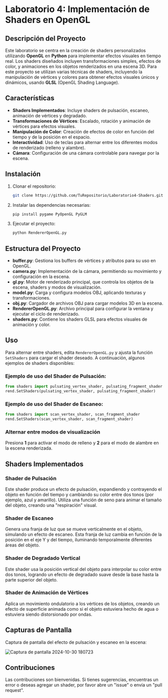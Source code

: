 # Laboratorio 4: Implementación de Shaders en OpenGL

## Descripción del Proyecto

Este laboratorio se centra en la creación de shaders personalizados utilizando **OpenGL** en **Python** para implementar efectos visuales en tiempo real. Los shaders diseñados incluyen transformaciones simples, efectos de color, y animaciones en los objetos renderizados en una escena 3D. Para este proyecto se utilizan varias técnicas de shaders, incluyendo la manipulación de vértices y colores para obtener efectos visuales únicos y dinámicos, usando **GLSL** (OpenGL Shading Language).

## Características

- **Shaders Implementados**: Incluye shaders de pulsación, escaneo, animación de vértices y degradado.
- **Transformaciones de Vértices**: Escalado, rotación y animación de vértices para efectos visuales.
- **Manipulación de Color**: Creación de efectos de color en función del tiempo y de la posición en el espacio.
- **Interactividad**: Uso de teclas para alternar entre los diferentes modos de renderizado (relleno y alambre).
- **Cámara**: Configuración de una cámara controlable para navegar por la escena.

## Instalación

1. Clonar el repositorio:
   ```bash
   git clone https://github.com/TuRepositorio/Laboratorio4-Shaders.git
   ```

2. Instalar las dependencias necesarias:
   ```bash
   pip install pygame PyOpenGL PyGLM
   ```

3. Ejecutar el proyecto:
   ```bash
   python RendererOpenGL.py
   ```

## Estructura del Proyecto

- **buffer.py**: Gestiona los buffers de vértices y atributos para su uso en OpenGL.
- **camera.py**: Implementación de la cámara, permitiendo su movimiento y configuración en la escena.
- **gl.py**: Motor de renderizado principal, que controla los objetos de la escena, shaders y modos de visualización.
- **model.py**: Carga y configura modelos OBJ, aplicando texturas y transformaciones.
- **obj.py**: Cargador de archivos OBJ para cargar modelos 3D en la escena.
- **RendererOpenGL.py**: Archivo principal para configurar la ventana y ejecutar el ciclo de renderizado.
- **shaders.py**: Contiene los shaders GLSL para efectos visuales de animación y color.

## Uso

Para alternar entre shaders, edita `RendererOpenGL.py` y ajusta la función `SetShaders` para cargar el shader deseado. A continuación, algunos ejemplos de shaders disponibles:

### Ejemplo de uso del Shader de Pulsación:
```python
from shaders import pulsating_vertex_shader, pulsating_fragment_shader
rend.SetShaders(pulsating_vertex_shader, pulsating_fragment_shader)
```

### Ejemplo de uso del Shader de Escaneo:
```python
from shaders import scan_vertex_shader, scan_fragment_shader
rend.SetShaders(scan_vertex_shader, scan_fragment_shader)
```

### Alternar entre modos de visualización
Presiona **1** para activar el modo de relleno y **2** para el modo de alambre en la escena renderizada.

## Shaders Implementados

### Shader de Pulsación
Este shader produce un efecto de pulsación, expandiendo y contrayendo el objeto en función del tiempo y cambiando su color entre dos tonos (por ejemplo, azul y amarillo). Utiliza una función de seno para animar el tamaño del objeto, creando una "respiración" visual.

### Shader de Escaneo
Genera una franja de luz que se mueve verticalmente en el objeto, simulando un efecto de escaneo. Esta franja de luz cambia en función de la posición en el eje Y y del tiempo, iluminando temporalmente diferentes áreas del objeto.

### Shader de Degradado Vertical
Este shader usa la posición vertical del objeto para interpolar su color entre dos tonos, logrando un efecto de degradado suave desde la base hasta la parte superior del objeto.

### Shader de Animación de Vértices
Aplica un movimiento ondulatorio a los vértices de los objetos, creando un efecto de superficie animada como si el objeto estuviera hecho de agua o estuviera siendo distorsionado por ondas.

## Capturas de Pantalla

Captura de pantalla del efecto de pulsación y escaneo en la escena:

![Captura de pantalla 2024-10-30 180723](https://github.com/user-attachments/assets/db6543e4-94e0-4c84-82d0-2f7380b8c4b4)

## Contribuciones

Las contribuciones son bienvenidas. Si tienes sugerencias, encuentras un error o deseas agregar un shader, por favor abre un "issue" o envía un "pull request".